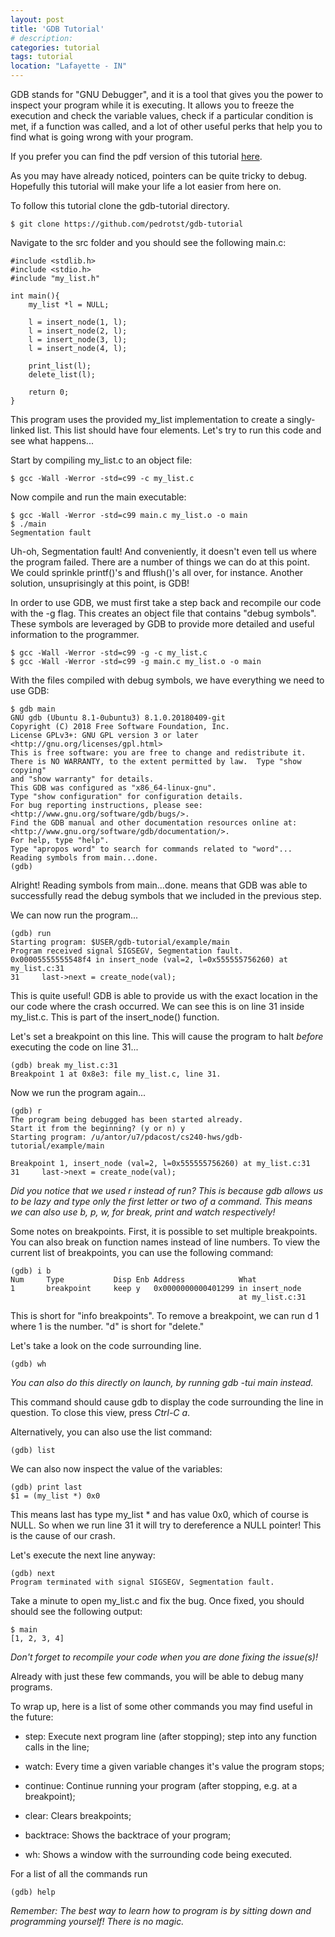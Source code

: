 ```yaml
---
layout: post
title: 'GDB Tutorial'
# description: 
categories: tutorial
tags: tutorial
location: "Lafayette - IN"
---
```


GDB stands for "GNU Debugger", and it is a tool that gives you the power
to inspect your program while it is executing. It allows you to freeze
the execution and check the variable values, check if a particular
condition is met, if a function was called, and a lot of other useful
perks that help you to find what is going wrong with your program.

If you prefer you can find the pdf version of this tutorial [here](https://github.com/pedrotst/gdb-tutorial/blob/master/docs/gdb-tutorial.pdf).

As you may have already noticed, pointers can be quite tricky to debug.
Hopefully this tutorial will make your life a lot easier from here on.

To follow this tutorial clone the gdb-tutorial directory.

    $ git clone https://github.com/pedrotst/gdb-tutorial

Navigate to the src folder and you should see the following main.c:

    #include <stdlib.h> 
    #include <stdio.h> 
    #include "my_list.h" 
     
    int main(){ 
        my_list *l = NULL; 
     
        l = insert_node(1, l); 
        l = insert_node(2, l); 
        l = insert_node(3, l); 
        l = insert_node(4, l); 
     
        print_list(l); 
        delete_list(l); 
     
        return 0; 
    }

This program uses the provided my\_list implementation to create a
singly-linked list. This list should have four elements. Let's try to
run this code and see what happens\...

Start by compiling my\_list.c to an object file:

    $ gcc -Wall -Werror -std=c99 -c my_list.c

Now compile and run the main executable:

    $ gcc -Wall -Werror -std=c99 main.c my_list.o -o main
    $ ./main
    Segmentation fault

Uh-oh, Segmentation fault! And conveniently, it doesn't even tell us
where the program failed. There are a number of things we can do at this
point. We could sprinkle printf()'s and fflush()'s all over, for instance.
Another solution, unsuprisingly at this point, is GDB!

In order to use GDB, we must first take a step back and recompile our
code with the -g flag. This creates an object file that contains "debug
symbols". These symbols are leveraged by GDB to provide more detailed
and useful information to the programmer.

    $ gcc -Wall -Werror -std=c99 -g -c my_list.c
    $ gcc -Wall -Werror -std=c99 -g main.c my_list.o -o main

With the files compiled with debug symbols, we have everything we need
to use GDB:

    $ gdb main
    GNU gdb (Ubuntu 8.1-0ubuntu3) 8.1.0.20180409-git
    Copyright (C) 2018 Free Software Foundation, Inc.
    License GPLv3+: GNU GPL version 3 or later <http://gnu.org/licenses/gpl.html>
    This is free software: you are free to change and redistribute it.
    There is NO WARRANTY, to the extent permitted by law.  Type "show copying"
    and "show warranty" for details.
    This GDB was configured as "x86_64-linux-gnu".
    Type "show configuration" for configuration details.
    For bug reporting instructions, please see:
    <http://www.gnu.org/software/gdb/bugs/>.
    Find the GDB manual and other documentation resources online at:
    <http://www.gnu.org/software/gdb/documentation/>.
    For help, type "help".
    Type "apropos word" to search for commands related to "word"...
    Reading symbols from main...done.
    (gdb) 

Alright! Reading symbols from main\...done. means that GDB was able to
successfully read the debug symbols that we included in the previous
step.

We can now run the program\...

``` {commandchars="\\\\\\{\\}"}
(gdb) run
Starting program: $USER/gdb-tutorial/example/main 
Program received signal SIGSEGV, Segmentation fault.
0x00005555555548f4 in insert_node (val=2, l=0x555555756260) at my_list.c:31
31     last->next = create_node(val);
```

This is quite useful! GDB is able to provide us with the exact location
in the our code where the crash occurred. We can see this is on line 31
inside my\_list.c. This is part of the insert\_node() function.

Let's set a breakpoint on this line. This will cause the program to
halt *before* executing the code on line 31\...

    (gdb) break my_list.c:31
    Breakpoint 1 at 0x8e3: file my_list.c, line 31.

Now we run the program again\...

    (gdb) r
    The program being debugged has been started already.
    Start it from the beginning? (y or n) y
    Starting program: /u/antor/u7/pdacost/cs240-hws/gdb-tutorial/example/main 

    Breakpoint 1, insert_node (val=2, l=0x555555756260) at my_list.c:31
    31     last->next = create_node(val);

*Did you notice that we used r instead of run? This is because gdb
allows us to be lazy and type only the first letter or two of a command.
This means we can also use b, p, w, for break, print and watch
respectively!*

Some notes on breakpoints. First, it is possible to set multiple
breakpoints. You can also break on function names instead of line
numbers. To view the current list of breakpoints, you can use the
following command:

    (gdb) i b
    Num     Type           Disp Enb Address            What
    1       breakpoint     keep y   0x0000000000401299 in insert_node 
                                                       at my_list.c:31

This is short for "info breakpoints". To remove a breakpoint, we can run
d 1 where 1 is the number. "d" is short for "delete."

Let's take a look on the code surrounding line.

    (gdb) wh

*You can also do this directly on launch, by running gdb -tui main
instead.*

This command should cause gdb to display the code surrounding the line
in question. To close this view, press *Ctrl-C a*.

Alternatively, you can also use the list command:

    (gdb) list

We can also now inspect the value of the variables:

    (gdb) print last
    $1 = (my_list *) 0x0

This means last has type my\_list \* and has value 0x0, which of course
is NULL. So when we run line 31 it will try to dereference a NULL
pointer! This is the cause of our crash.

Let's execute the next line anyway:

    (gdb) next
    Program terminated with signal SIGSEGV, Segmentation fault.

Take a minute to open my\_list.c and fix the bug. Once fixed, you should
should see the following output:

    $ main
    [1, 2, 3, 4]

*Don't forget to recompile your code when you are done fixing the
issue(s)!*

Already with just these few commands, you will be able to debug many
programs.

To wrap up, here is a list of some other commands you may find useful in
the future:

-   step: Execute next program line (after stopping); step into any
    function calls in the line;

-   watch: Every time a given variable changes it's value the program
    stops;

-   continue: Continue running your program (after stopping, e.g. at a
    breakpoint);

-   clear: Clears breakpoints;

-   backtrace: Shows the backtrace of your program;

-   wh: Shows a window with the surrounding code being executed.

For a list of all the commands run

    (gdb) help

*Remember: The best way to learn how to program is by sitting down and
programming yourself! There is no magic.*
